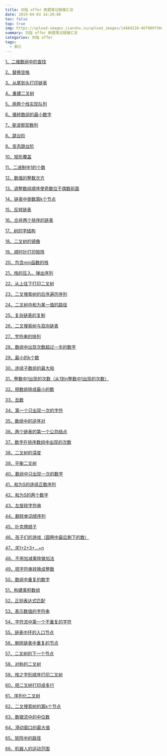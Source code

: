 ```yaml
---
title: 剑指 offer 刷题笔记链接汇总
date: 2019-04-03 14:20:00
toc: false
top: true
img: https://upload-images.jianshu.io/upload_images/14484228-487989f30ef13848.jpg?imageMogr2/auto-orient/strip%7CimageView2/2/w/1240
summary: 剑指 offer 刷题笔记链接汇总
categories: 剑指 offer
tags:
  - 索引
---
```


[1、二维数组中的查找](http://blog.wenguang0816.top/2019/04/01/01-lookup-in-a-two-dimensional-array/)

[2、替换空格]()

[3、从尾到头打印链表](http://blog.wenguang0816.top/2019/04/02/03-print-linkedlist-from-tail-to-head/)

[4、重建二叉树]()

[5、用两个栈实现队列](http://blog.wenguang0816.top/2019/04/18/05-queue-with-two-stacks/)

[6、循转数组的最小数字]()

[7、斐波那契数列](http://blog.wenguang0816.top/2019/04/01/07-fibonacci-series/)

[8、跳台阶](http://blog.wenguang0816.top/2019/04/03/08-jumpfloor/)

[9、变态跳台阶](http://blog.wenguang0816.top/2019/04/03/09-jumpfloorii/)

[10、矩形覆盖](http://blog.wenguang0816.top/2019/04/04/10-rectcover/)

[11、二进制中1的个数](http://blog.wenguang0816.top/2019/04/01/11-number-of-1-bits/)

[12、数值的整数次方](http://blog.wenguang0816.top/2019/04/21/12-power/)

[13、调整数组顺序使奇数位于偶数前面]()

[14、链表中倒数第k个节点]()

[15、反转链表](http://blog.wenguang0816.top/2019/04/02/15-reverse-linkedlist/)

[16、合并两个排序的链表]()

[17、树的字结构]()

[18、二叉树的镜像](http://blog.wenguang0816.top/2019/04/17/18-mirror/)

[19、顺时针打印矩阵]()

[20、包含min函数的栈]()

[21、栈的压入、弹出序列]()

[22、从上往下打印二叉树]()

[23、二叉搜索树的后序遍历序列]()

[24、二叉树中和为某一值的路径]()

[25、复杂链表的复制]()

[26、二叉搜索树与双向链表]()

[27、字符串的排列]()

[28、数组中出现次数超过一半的数字]()

[29、最小的k个数]()

[30、连续子数组的最大和]()

[31、整数中1出现的次数（从1到n整数中1出现的次数）]()

[32、把数组排成最小的数]()

[33、丑数]()

[34、第一个只出现一次的字符]()

[35、数组中的逆序对]()

[36、两个链表的第一个公共结点]()

[37、数字在排序数组中出现的次数]()

[38、二叉树的深度](http://blog.wenguang0816.top/2019/04/17/38-treedepth/)

[39、平衡二叉树]()

[40、数组中只出现一次的数字]()

[41、和为S的连续正数序列]()

[42、和为S的两个数字]()

[43、左旋转字符串]()

[44、翻转单词顺序列]()

[45、扑克牌顺子]()

[46、孩子们的游戏（圆圈中最后剩下的数）]()

[47、求1+2+3+…+n](http://blog.wenguang0816.top/2019/04/02/47-sum/)

[48、不用加减乘除做加法]()

[49、把字符串转换成整数](http://blog.wenguang0816.top/2019/04/21/49-strtoint/)

[50、数组中重复的数字]()

[51、构建乘积数组](http://blog.wenguang0816.top/2019/04/04/51-multiply/)

[52、正则表达式匹配]()

[53、表示数值的字符串]()

[54、字符流中第一个不重复的字符]()

[55、链表中环的入口节点]()

[56、删除链表中重复的节点]()

[57、二叉树的下一个节点]()

[58、对称的二叉树]()

[59、按之字形顺序打印二叉树]()

[60、把二叉树打印成多行]()

[61、序列化二叉树]()

[62、二叉搜索树的第k个节点]()

[63、数据流中的中位数]()

[64、滑动窗口的最大值]()

[65、矩阵中的路径]()

[66、机器人的运动范围]()
